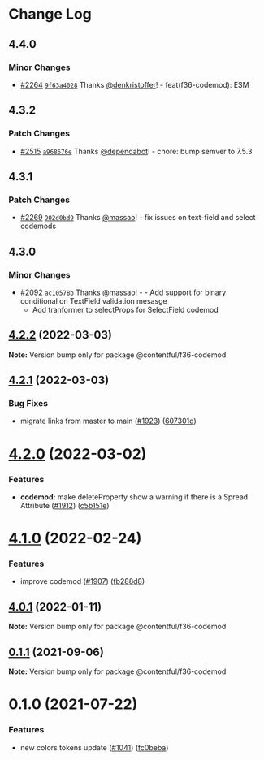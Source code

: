 # Change Log

## 4.4.0

### Minor Changes

- [#2264](https://github.com/contentful/forma-36/pull/2264) [`9f63a4028`](https://github.com/contentful/forma-36/commit/9f63a4028fd03da28fe719f377d03023ae9fd7b5) Thanks [@denkristoffer](https://github.com/denkristoffer)! - feat(f36-codemod): ESM

## 4.3.2

### Patch Changes

- [#2515](https://github.com/contentful/forma-36/pull/2515) [`a968676e`](https://github.com/contentful/forma-36/commit/a968676e979f303e1d1bd112848eaab6502c863e) Thanks [@dependabot](https://github.com/apps/dependabot)! - chore: bump semver to 7.5.3

## 4.3.1

### Patch Changes

- [#2269](https://github.com/contentful/forma-36/pull/2269) [`902d0bd9`](https://github.com/contentful/forma-36/commit/902d0bd91b533269dd30e2dcef536ba580832c25) Thanks [@massao](https://github.com/massao)! - fix issues on text-field and select codemods

## 4.3.0

### Minor Changes

- [#2092](https://github.com/contentful/forma-36/pull/2092) [`ac10578b`](https://github.com/contentful/forma-36/commit/ac10578bf129ed3f0e51cbcfe4f917221385a9a7) Thanks [@massao](https://github.com/massao)! - - Add support for binary conditional on TextField validation mesasge
  - Add tranformer to selectProps for SelectField codemod

## [4.2.2](https://github.com/contentful/forma-36/compare/@contentful/f36-codemod@4.2.1...@contentful/f36-codemod@4.2.2) (2022-03-03)

**Note:** Version bump only for package @contentful/f36-codemod

## [4.2.1](https://github.com/contentful/forma-36/compare/@contentful/f36-codemod@4.2.0...@contentful/f36-codemod@4.2.1) (2022-03-03)

### Bug Fixes

- migrate links from master to main ([#1923](https://github.com/contentful/forma-36/issues/1923)) ([607301d](https://github.com/contentful/forma-36/commit/607301d57a2e83190d2aa298120ddb8493e8c429))

# [4.2.0](https://github.com/contentful/forma-36/compare/@contentful/f36-codemod@4.1.0...@contentful/f36-codemod@4.2.0) (2022-03-02)

### Features

- **codemod:** make deleteProperty show a warning if there is a Spread Attribute ([#1912](https://github.com/contentful/forma-36/issues/1912)) ([c5b151e](https://github.com/contentful/forma-36/commit/c5b151e3cf4ee979a65a453dc1c87399b02ad3ba))

# [4.1.0](https://github.com/contentful/forma-36/compare/@contentful/f36-codemod@4.0.1...@contentful/f36-codemod@4.1.0) (2022-02-24)

### Features

- improve codemod ([#1907](https://github.com/contentful/forma-36/issues/1907)) ([fb288d8](https://github.com/contentful/forma-36/commit/fb288d835b4d56e98d0997c3087b1705a2db70e8))

## [4.0.1](https://github.com/contentful/forma-36/compare/@contentful/f36-codemod@4.0.0...@contentful/f36-codemod@4.0.1) (2022-01-11)

**Note:** Version bump only for package @contentful/f36-codemod

## [0.1.1](https://github.com/contentful/forma-36/compare/@contentful/f36-codemod@0.1.0...@contentful/f36-codemod@0.1.1) (2021-09-06)

**Note:** Version bump only for package @contentful/f36-codemod

# 0.1.0 (2021-07-22)

### Features

- new colors tokens update ([#1041](https://github.com/contentful/forma-36/issues/1041)) ([fc0beba](https://github.com/contentful/forma-36/commit/fc0beba32310d2ab31e59006f6701f6ab7c0f79f))
